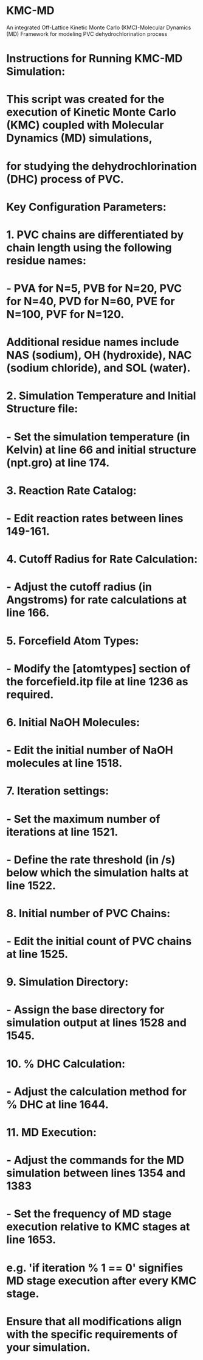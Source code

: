 # KMC-MD
An integrated Off-Lattice Kinetic Monte Carlo (KMC)-Molecular Dynamics (MD) Framework for modeling PVC dehydrochlorination process
# Instructions for Running KMC-MD Simulation:
# This script was created for the execution of Kinetic Monte Carlo (KMC) coupled with Molecular Dynamics (MD) simulations,
# for studying the dehydrochlorination (DHC) process of PVC. 

# Key Configuration Parameters:
# 1. PVC chains are differentiated by chain length using the following residue names:
#    - PVA for N=5, PVB for N=20, PVC for N=40, PVD for N=60, PVE for N=100, PVF for N=120.
#    Additional residue names include NAS (sodium), OH (hydroxide), NAC (sodium chloride), and SOL (water).

# 2. Simulation Temperature and Initial Structure file: 
#    - Set the simulation temperature (in Kelvin) at line 66 and initial structure (npt.gro) at line 174.

# 3. Reaction Rate Catalog: 
#    - Edit reaction rates between lines 149-161.

# 4. Cutoff Radius for Rate Calculation: 
#    - Adjust the cutoff radius (in Angstroms) for rate calculations at line 166.

# 5. Forcefield Atom Types: 
#    - Modify the [atomtypes] section of the forcefield.itp file at line 1236 as required.

# 6. Initial NaOH Molecules: 
#    - Edit the initial number of NaOH molecules at line 1518.

# 7. Iteration settings: 
#    - Set the maximum number of iterations at line 1521.
#    - Define the rate threshold (in /s) below which the simulation halts at line 1522.

# 8. Initial number of PVC Chains: 
#    - Edit the initial count of PVC chains at line 1525.

# 9. Simulation Directory: 
#    - Assign the base directory for simulation output at lines 1528 and 1545.

# 10. % DHC Calculation: 
#     - Adjust the calculation method for % DHC at line 1644.

# 11. MD Execution: 
#     - Adjust the commands for the MD simulation between lines 1354 and 1383
#     - Set the frequency of MD stage execution relative to KMC stages at line 1653. 
#       e.g. 'if iteration % 1 == 0' signifies MD stage execution after every KMC stage.

# Ensure that all modifications align with the specific requirements of your simulation.
